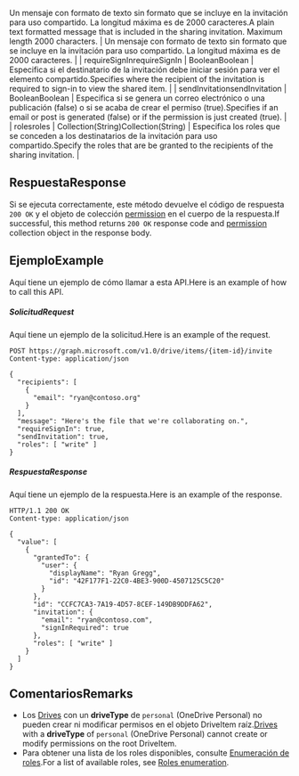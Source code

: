 <span data-ttu-id="62f90-p102">Un mensaje con formato de texto sin formato que se incluye en la invitación para uso compartido. La longitud máxima es de 2000 caracteres.</span><span class="sxs-lookup"><span data-stu-id="62f90-p102">A plain text formatted message that is included in the sharing invitation. Maximum length 2000 characters.</span></span>                                          | Un mensaje con formato de texto sin formato que se incluye en la invitación para uso compartido. La longitud máxima es de 2000 caracteres. |
| <span data-ttu-id="62f90-122">requireSignIn</span><span class="sxs-lookup"><span data-stu-id="62f90-122">requireSignIn</span></span>    | <span data-ttu-id="62f90-123">Boolean</span><span class="sxs-lookup"><span data-stu-id="62f90-123">Boolean</span></span>                                         | <span data-ttu-id="62f90-124">Especifica si el destinatario de la invitación debe iniciar sesión para ver el elemento compartido.</span><span class="sxs-lookup"><span data-stu-id="62f90-124">Specifies where the recipient of the invitation is required to sign-in to view the shared item.</span></span>            |
| <span data-ttu-id="62f90-125">sendInvitation</span><span class="sxs-lookup"><span data-stu-id="62f90-125">sendInvitation</span></span>   | <span data-ttu-id="62f90-126">Boolean</span><span class="sxs-lookup"><span data-stu-id="62f90-126">Boolean</span></span>                                         | <span data-ttu-id="62f90-127">Especifica si se genera un correo electrónico o una publicación (false) o si se acaba de crear el permiso (true).</span><span class="sxs-lookup"><span data-stu-id="62f90-127">Specifies if an email or post is generated (false) or if the permission is just created (true).</span></span>            |
| <span data-ttu-id="62f90-128">roles</span><span class="sxs-lookup"><span data-stu-id="62f90-128">roles</span></span>            | <span data-ttu-id="62f90-129">Collection(String)</span><span class="sxs-lookup"><span data-stu-id="62f90-129">Collection(String)</span></span>                              | <span data-ttu-id="62f90-130">Especifica los roles que se conceden a los destinatarios de la invitación para uso compartido.</span><span class="sxs-lookup"><span data-stu-id="62f90-130">Specify the roles that are be granted to the recipients of the sharing invitation.</span></span>                         |

## <span data-ttu-id="62f90-131">Respuesta</span><span class="sxs-lookup"><span data-stu-id="62f90-131">Response</span></span>
<a id="response" class="xliff"></a>
<span data-ttu-id="62f90-132">Si se ejecuta correctamente, este método devuelve el código de respuesta `200 OK` y el objeto de colección [permission](../resources/permission.md) en el cuerpo de la respuesta.</span><span class="sxs-lookup"><span data-stu-id="62f90-132">If successful, this method returns `200 OK` response code and [permission](../resources/permission.md) collection object in the response body.</span></span>

## <span data-ttu-id="62f90-133">Ejemplo</span><span class="sxs-lookup"><span data-stu-id="62f90-133">Example</span></span>
<a id="example" class="xliff"></a>
<span data-ttu-id="62f90-134">Aquí tiene un ejemplo de cómo llamar a esta API.</span><span class="sxs-lookup"><span data-stu-id="62f90-134">Here is an example of how to call this API.</span></span>

##### <span data-ttu-id="62f90-135">Solicitud</span><span class="sxs-lookup"><span data-stu-id="62f90-135">Request</span></span>
<a id="request" class="xliff"></a>
<span data-ttu-id="62f90-136">Aquí tiene un ejemplo de la solicitud.</span><span class="sxs-lookup"><span data-stu-id="62f90-136">Here is an example of the request.</span></span>

<!-- {
  "blockType": "request",
  "name": "item_invite"
}-->
```http
POST https://graph.microsoft.com/v1.0/drive/items/{item-id}/invite
Content-type: application/json

{
  "recipients": [
    {
      "email": "ryan@contoso.org"
    }
  ],
  "message": "Here's the file that we're collaborating on.",
  "requireSignIn": true,
  "sendInvitation": true,
  "roles": [ "write" ]
}
```

##### <span data-ttu-id="62f90-137">Respuesta</span><span class="sxs-lookup"><span data-stu-id="62f90-137">Response</span></span>
<a id="response" class="xliff"></a>
<span data-ttu-id="62f90-138">Aquí tiene un ejemplo de la respuesta.</span><span class="sxs-lookup"><span data-stu-id="62f90-138">Here is an example of the response.</span></span>
<!-- {
  "blockType": "response",
  "truncated": true,
  "@odata.type": "microsoft.graph.permission",
  "isCollection": true
} -->
```http
HTTP/1.1 200 OK
Content-type: application/json

{
  "value": [
    {
      "grantedTo": {
        "user": {
          "displayName": "Ryan Gregg",
          "id": "42F177F1-22C0-4BE3-900D-4507125C5C20"
        }
      },
      "id": "CCFC7CA3-7A19-4D57-8CEF-149DB9DDFA62",
      "invitation": {
        "email": "ryan@contoso.com",
        "signInRequired": true
      },
      "roles": [ "write" ]
    }
  ]
}
```

## <span data-ttu-id="62f90-139">Comentarios</span><span class="sxs-lookup"><span data-stu-id="62f90-139">Remarks</span></span>
<a id="remarks" class="xliff"></a>

* <span data-ttu-id="62f90-140">Los [Drives](../resources/drive.md) con un **driveType** de `personal` (OneDrive Personal) no pueden crear ni modificar permisos en el objeto DriveItem raíz.</span><span class="sxs-lookup"><span data-stu-id="62f90-140">[Drives](../resources/drive.md) with a **driveType** of `personal` (OneDrive Personal) cannot create or modify permissions on the root DriveItem.</span></span> 
* <span data-ttu-id="62f90-141">Para obtener una lista de los roles disponibles, consulte [Enumeración de roles](../resources/permission.md#roles-enumeration).</span><span class="sxs-lookup"><span data-stu-id="62f90-141">For a list of available roles, see [Roles enumeration](../resources/permission.md#roles-enumeration).</span></span>

<!-- uuid: 8fcb5dbc-d5aa-4681-8e31-b001d5168d79
2015-10-25 14:57:30 UTC -->

<!-- {
  "type": "#page.annotation",
  "description": "item: invite",
  "keywords": "",
  "section": "documentation",
  "tocPath": ""
}-->

